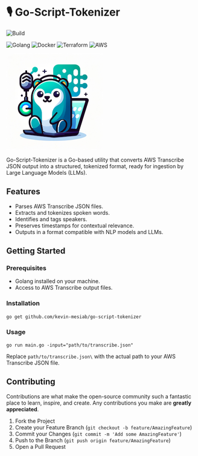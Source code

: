# 🎙️ Go-Script-Tokenizer

![Build](https://github.com/kmesiab/go-token-sdk/actions/workflows/go.yml/badge.svg)

![Golang](https://img.shields.io/badge/Go-00add8.svg?labelColor=171e21&style=for-the-badge&logo=go)
![Docker](https://img.shields.io/badge/docker-%230db7ed.svg?style=for-the-badge&logo=docker&logoColor=white)
![Terraform](https://img.shields.io/badge/terraform-%235835CC.svg?style=for-the-badge&logo=terraform&logoColor=white)
![AWS](https://img.shields.io/badge/AWS-%23FF9900.svg?style=for-the-badge&logo=amazon-aws&logoColor=white)

![Go-Script-Tokenizer Mascot](https://github.com/kmesiab/go-script-tokenizer/blob/main/assets/go-script-tokenizer-mascot-png.png)


Go-Script-Tokenizer is a Go-based utility that converts AWS Transcribe JSON output into a structured, tokenized format, ready for ingestion by Large Language Models (LLMs).

## Features

- Parses AWS Transcribe JSON files.
- Extracts and tokenizes spoken words.
- Identifies and tags speakers.
- Preserves timestamps for contextual relevance.
- Outputs in a format compatible with NLP models and LLMs.

## Getting Started

### Prerequisites

- Golang installed on your machine.
- Access to AWS Transcribe output files.

### Installation

```shell
go get github.com/kevin-mesiab/go-script-tokenizer
```

### Usage

```shell
go run main.go -input="path/to/transcribe.json"
```

Replace `path/to/transcribe.json\` with the actual path to your AWS Transcribe JSON file.

## Contributing

Contributions are what make the open-source community such a fantastic place to learn, inspire, and create. Any contributions you make are **greatly appreciated**.

1. Fork the Project
2. Create your Feature Branch (`git checkout -b feature/AmazingFeature`)
3. Commit your Changes (`git commit -m 'Add some AmazingFeature'`)
4. Push to the Branch (`git push origin feature/AmazingFeature`)
5. Open a Pull Request
